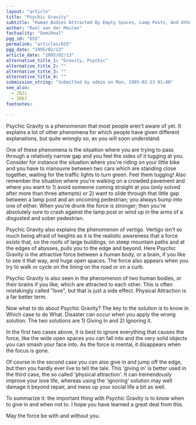```yaml
---
layout: "article"
title: "Psychic Gravity"
subtitle: "Human Bodies Attracted By Empty Spaces, Lamp Posts, And Other Humans"
author: "Roel van der Meulen"
factuality: "SemiReal"
pgg_id: "6S5"
permalink: "articles/6S5"
pgg_date: "1995/02/13"
article_date: "1995/02/13"
alternative_title_1: "Gravity, Psychic"
alternative_title_2: ""
alternative_title_3: ""
alternative_title_4: ""
submission_string: "Submitted by admin on Mon, 1995-02-13 01:00"
see_also:
  - 2R21
  - 2R67
footnotes: 

---
```

<div>
<p>Psychic Gravity is a phenomenon that most people aren't aware of yet. It explains a lot of other phenomena for which people have given different explanations, but quite wrongly so, as you will soon understand.</p>
<p>One of these phenomena is the situation where you are trying to pass through a relatively narrow gap and you feel the sides of it tugging at you. Consider for instance the situation where you're riding on your little bike and you have to manouvre between two cars which are standing close together, waiting for the traffic lights to turn green. Feel them tugging! Also remember the situation where you're walking on a crowded pavement and where you want to 1) avoid someone coming straight at you (only solved after more than three attempts) or 2) want to slide through that little gap between a lamp post and an oncoming pedestrian; you always bump into one of either. When you're drunk the force is stronger; then you're absolutely sure to crash against the lamp post or wind up in the arms of a disgusted and sober pedestrian.</p>
<p>Psychic Gravity also explains the phenomenon of vertigo. Vertigo isn't so much being afraid of heights as it is the realistic awareness that a force exists that, on the roofs of large buildings, on steep mountain paths and at the edges of abysses, pulls you to the edge and beyond. Here Psychic Gravity is the attractive force between a human body, or a brain, if you like to see it that way, and huge open spaces. The force also appears when you try to walk or cycle on the lining on the road or on a curb.</p>
<p>Psychic Gravity is also seen in the phenomenon of two human bodies, or their brains if you like, which are attracted to each other. This is often mistakingly called "love", but that is just a side effect. Physical Attraction is a far better term.</p>
<p>Now what to do about Psychic Gravity? The key to the solution is to know in Which case to do What. Disaster can occur when you apply the wrong solution. The two solutions are 1) Giving In and 2) Ignoring it.</p>
<p>In the first two cases above, it is best to ignore everything that causes the force, like the wide open spaces you can fall into and the very solid objects you can smash your face into. As the force is mental, it disappears when the focus is gone.</p>
<p>Of course in the second case you can also give in and jump off the edge, but then you hardly ever live to tell the tale. This 'giving in' is better used in the third case, the so called 'physical attraction'. It can tremendously improve your love life, whereas using the 'ignoring' solution may well damage it beyond repair, and mess up your social life a bit as well.</p>
<p>To summarize it: the important thing with Psychic Gravity is to know when to give in and when not to. I hope you have learned a great deal from this.</p>
<p>May the force be with and without you.</p>
</div>
